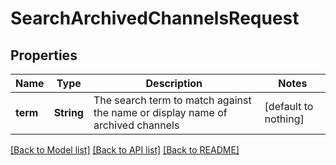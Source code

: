 # SearchArchivedChannelsRequest


## Properties
Name | Type | Description | Notes
------------ | ------------- | ------------- | -------------
**term** | **String** | The search term to match against the name or display name of archived channels | [default to nothing]


[[Back to Model list]](../README.md#models) [[Back to API list]](../README.md#api-endpoints) [[Back to README]](../README.md)


